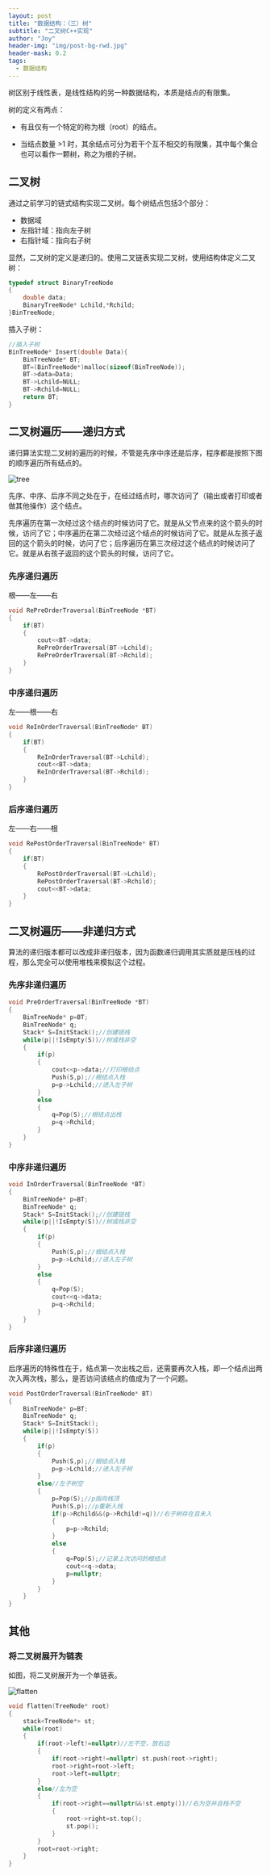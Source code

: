 ```yaml
---
layout: post
title: "数据结构：（三）树"
subtitle: "二叉树C++实现"
author: "Joy"
header-img: "img/post-bg-rwd.jpg"
header-mask: 0.2
tags:
  - 数据结构
---
```


树区别于线性表，是线性结构的另一种数据结构，本质是结点的有限集。

树的定义有两点：

- 有且仅有一个特定的称为根（root）的结点。

- 当结点数量 >1 时，其余结点可分为若干个互不相交的有限集，其中每个集合也可以看作一颗树，称之为根的子树。

## 二叉树

通过之前学习的链式结构实现二叉树。每个树结点包括3个部分：

- 数据域
- 左指针域：指向左子树
- 右指针域：指向右子树

显然，二叉树的定义是递归的。使用二叉链表实现二叉树，使用结构体定义二叉树：

```c++
typedef struct BinaryTreeNode
{
    double data;
    BinaryTreeNode* Lchild,*Rchild;
}BinTreeNode;
```

插入子树：

```c++
//插入子树
BinTreeNode* Insert(double Data){
	BinTreeNode* BT;
	BT=(BinTreeNode*)malloc(sizeof(BinTreeNode));
	BT->data=Data;
	BT->Lchild=NULL;
	BT->Rchild=NULL;
	return BT;
}
```

## 二叉树遍历——递归方式

递归算法实现二叉树的遍历的时候，不管是先序中序还是后序，程序都是按照下图的顺序遍历所有结点的。

![tree](/img/in-post/tree.png)

先序、中序、后序不同之处在于，在经过结点时，哪次访问了（输出或者打印或者做其他操作）这个结点。

先序遍历在第一次经过这个结点的时候访问了它。就是从父节点来的这个箭头的时候，访问了它；中序遍历在第二次经过这个结点的时候访问了它。就是从左孩子返回的这个箭头的时候，访问了它；后序遍历在第三次经过这个结点的时候访问了它。就是从右孩子返回的这个箭头的时候，访问了它。

### 先序递归遍历

根——左——右

```c++
void RePreOrderTraversal(BinTreeNode *BT)
{
    if(BT)
    {
        cout<<BT->data;
        RePreOrderTraversal(BT->Lchild);
        RePreOrderTraversal(BT->Rchild);
    }
}
```

### 中序递归遍历

左——根——右

```c++
void ReInOrderTraversal(BinTreeNode* BT)
{
    if(BT)
    {
        ReInOrderTraversal(BT->Lchild);
        cout<<BT->data;
        ReInOrderTraversal(BT->Rchild);
    }
}
```

### 后序递归遍历

左——右——根

```c++
void RePostOrderTraversal(BinTreeNode* BT)
{
    if(BT)
    {
        RePostOrderTraversal(BT->Lchild);
        RePostOrderTraversal(BT->Rchild);
        cout<<BT->data;
    }
}
```

## 二叉树遍历——非递归方式

算法的递归版本都可以改成非递归版本，因为函数递归调用其实质就是压栈的过程，那么完全可以使用堆栈来模拟这个过程。

### 先序非递归遍历

```c++
void PreOrderTraversal(BinTreeNode *BT)
{
    BinTreeNode* p=BT;
    BinTreeNode* q;
    Stack* S=InitStack();//创建链栈
    while(p||!IsEmpty(S))//树或栈非空
    {
        if(p)
        {
            cout<<p->data;//打印根结点
            Push(S,p);//根结点入栈
            p=p->Lchild;//进入左子树
        }
        else
        {
            q=Pop(S);//根结点出栈
            p=q->Rchild;
        }
    }
}
```

### 中序非递归遍历

```c++
void InOrderTraversal(BinTreeNode *BT)
{
    BinTreeNode* p=BT;
    BinTreeNode* q;
    Stack* S=InitStack();//创建链栈
    while(p||!IsEmpty(S))//树或栈非空
    {
        if(p)
        {
            Push(S,p);//根结点入栈
            p=p->Lchild;//进入左子树
        }
        else
        {
            q=Pop(S);
            cout<<q->data;
            p=q->Rchild;
        }
    }
}

```

### 后序非递归遍历

后序遍历的特殊性在于，结点第一次出栈之后，还需要再次入栈，即一个结点出两次入两次栈，那么，是否访问该结点的值成为了一个问题。

```c++
void PostOrderTraversal(BinTreeNode* BT)
{
    BinTreeNode* p=BT;
    BinTreeNode* q;
    Stack* S=InitStack();
    while(p||!IsEmpty(S))
    {
        if(p)
        {
            Push(S,p);//根结点入栈
            p=p->Lchild;//进入左子树
        }
        else//左子树空
        {
            p=Pop(S);//p指向栈顶
            Push(S,p);//p重新入栈
            if(p->Rchild&&(p->Rchild!=q))//右子树存在且未入
            {
                p=p->Rchild;
            }
            else
            {
                q=Pop(S);//记录上次访问的根结点
                cout<<q->data;
                p=nullptr;
            }
        }
    }
}
```

## 其他

### 将二叉树展开为链表

如图，将二叉树展开为一个单链表。

![flatten](/img/in-post/flatten.png)

```c++
void flatten(TreeNode* root)
{
	stack<TreeNode*> st;
	while(root)
	{
		if(root->left!=nullptr)//左不空，放右边
		{
			if(root->right!=nullptr) st.push(root->right);
			root->right=root->left;
			root->left=nullptr;
		}
		else//左为空
		{
			if(root->right==nullptr&&!st.empty())//右为空并且栈不空
			{
				root->right=st.top();
				st.pop();
          	}
		}
		root=root->right;
	}
}
```

